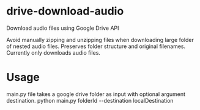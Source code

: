 # drive-download-audio
Download audio files using Google Drive API

Avoid manually zipping and unzipping files when downloading large folder of nested audio files.
Preserves folder structure and original filenames. Currently only downloads audio files.

# Usage
main.py file takes a google drive folder as input with optional argument destination.
python main.py folderId --destination localDestination
